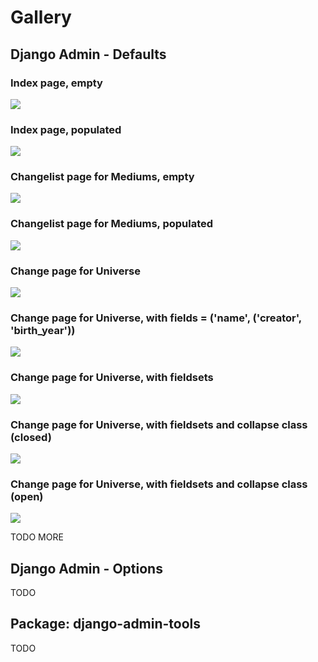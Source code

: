 # Gallery

## Django Admin - Defaults

### Index page, empty

![](gallery/1.png?raw=true)

### Index page, populated

![](gallery/2.png?raw=true)

### Changelist page for Mediums, empty

![](gallery/3.png?raw=true)

### Changelist page for Mediums, populated

![](gallery/4.png?raw=true)

### Change page for Universe

![](gallery/5.png?raw=true)

### Change page for Universe, with fields = ('name', ('creator', 'birth_year'))

![](gallery/6.png?raw=true)

### Change page for Universe, with fieldsets

![](gallery/7.png?raw=true)

### Change page for Universe, with fieldsets and collapse class (closed)

![](gallery/8.png?raw=true)

### Change page for Universe, with fieldsets and collapse class (open)

![](gallery/9.png?raw=true)

TODO MORE

## Django Admin - Options

TODO

## Package: django-admin-tools

TODO